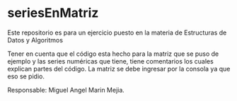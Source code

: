 # seriesEnMatriz
Este repositorio es para un ejercicio puesto en la materia de Estructuras de Datos y Algoritmos

Tener en cuenta que el código esta hecho para la matriz que se puso de ejemplo y las series numéricas que tiene, tiene comentarios los cuales explican partes del código.
La matriz se debe ingresar por la consola ya que eso se pidio.

Responsable: Miguel Angel Marin Mejia.
